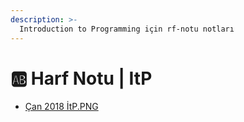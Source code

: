 ```yaml
---
description: >-
  Introduction to Programming için rf-notu notları
---
```


# 🆎 Harf Notu \| ItP

<!--YPackage.YGitbookIntegration-tarafından-otomatik-oluşturulmuştur-->

- [Çan 2018 İtP.PNG](%C3%87an%202018%20%C4%B0tP.PNG)

<!--YPackage.YGitbookIntegration-tarafından-otomatik-oluşturulmuştur-->
